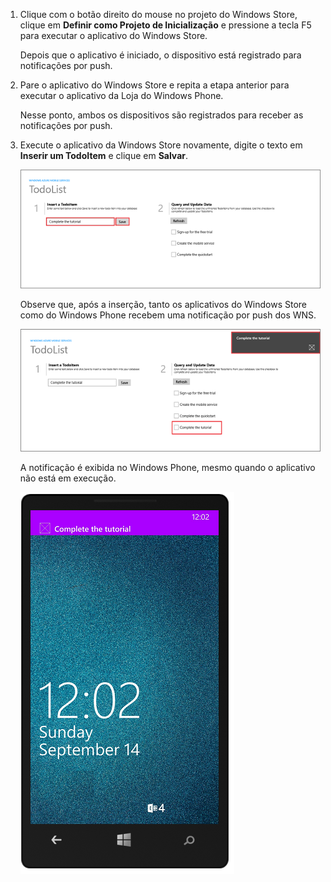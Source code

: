 
1. Clique com o botão direito do mouse no projeto do Windows Store, clique em **Definir como Projeto de Inicialização** e pressione a tecla F5 para executar o aplicativo do Windows Store.
	
	Depois que o aplicativo é iniciado, o dispositivo está registrado para notificações por push.

2. Pare o aplicativo do Windows Store e repita a etapa anterior para executar o aplicativo da Loja do Windows Phone.

	Nesse ponto, ambos os dispositivos são registrados para receber as notificações por push.

3. Execute o aplicativo da Windows Store novamente, digite o texto em **Inserir um TodoItem** e clique em **Salvar**.

   	![](./media/mobile-services-javascript-backend-windows-universal-test-push/mobile-quickstart-push1.png)

   	Observe que, após a inserção, tanto os aplicativos do Windows Store como do Windows Phone recebem uma notificação por push dos WNS.

   	![](./media/mobile-services-javascript-backend-windows-universal-test-push/mobile-quickstart-push2.png)

	A notificação é exibida no Windows Phone, mesmo quando o aplicativo não está em execução.

   	![](./media/mobile-services-javascript-backend-windows-universal-test-push/mobile-quickstart-push5-wp8.png)

<!---HONumber=62-->